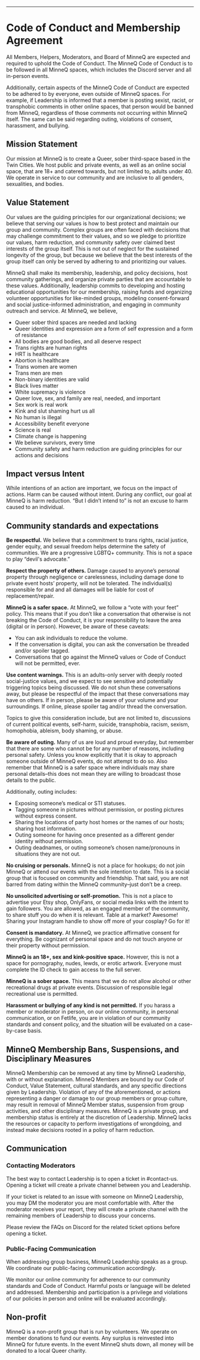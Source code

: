 ---
# Code of Conduct and Membership Agreement
All Members, Helpers, Moderators, and Board of MinneQ are expected and required to uphold the Code of Conduct. The MinneQ Code of Conduct is to be followed in all MinneQ spaces, which includes the Discord server and all in-person events. 

Additionally, certain aspects of the MinneQ Code of Conduct are expected to be adhered to by everyone, even outside of MinneQ spaces. For example, if Leadership is informed that a member is posting sexist, racist, or transphobic comments in other online spaces, that person would be banned from MinneQ, regardless of those comments not occurring within MinneQ itself. The same can be said regarding outing, violations of consent, harassment, and bullying. 

## Mission Statement
Our mission at MinneQ is to create a Queer, sober third-space based in the Twin Cities. We host public and private events, as well as an online social space, that are 18+ and catered towards, but not limited to, adults under 40. We operate in service to our community and are inclusive to all genders, sexualities, and bodies. 

## Value Statement
Our values are the guiding principles for our organizational decisions; we believe that serving our values is how to best protect and maintain our group and community. Complex groups are often faced with decisions that may challenge commitment to their values, and so we pledge to prioritize our values, harm reduction, and community safety over claimed best interests of the group itself. This is not out of neglect for the sustained longevity of the group, but because we believe that the best interests of the group itself can only be served by adhering to and prioritizing our values. 

MinneQ shall make its membership, leadership, and policy decisions, host community gatherings, and organize private parties that are accountable to these values. Additionally, leadership commits to developing and hosting educational opportunities for our membership, raising funds and organizing volunteer opportunities for like-minded groups, modeling consent-forward and social justice-informed administration, and engaging in community outreach and service. At MinneQ, we believe, 

* Queer sober third spaces are needed and lacking
* Queer identities and expression are a form of self expression and a form of resistance 
* All bodies are good bodies, and all deserve respect 
* Trans rights are human rights
* HRT is healthcare
* Abortion is healthcare
* Trans women are women
* Trans men are men
* Non-binary identities are valid
* Black lives matter
* White supremacy is violence
* Queer love, sex, and family are real, needed, and important
* Sex work is real work
* Kink and slut shaming hurt us all
* No human is illegal
* Accessibility benefit everyone
* Science is real
* Climate change is happening 
* We believe survivors, every time
* Community safety and harm reduction are guiding principles for our actions and decisions

## Impact versus Intent
While intentions of an action are important, we focus on the impact of actions. Harm can be caused without intent. During any conflict, our goal at MinneQ is harm reduction. “But I didn’t intend to” is not an excuse to harm caused to an individual. 

## Community standards and expectations

**Be respectful.** We believe that a commitment to trans rights, racial justice, gender equity, and sexual freedom helps determine the safety of communities. We are a progressive LGBTQ+ community. This is not a space to play “devil's advocate.”

**Respect the property of others.** Damage caused to anyone’s personal property through negligence or carelessness, including damage done to private event hosts’ property, will not be tolerated. The individual(s) responsible for and and all damages will be liable for cost of replacement/repair. 

**MinneQ is a safer space.** At MinneQ, we follow a “vote with your feet” policy. This means that if you don’t like a conversation that otherwise is not breaking the Code of Conduct, it is your responsibility to leave the area (digital or in person). However, be aware of these caveats: 
* You can ask individuals to reduce the volume.  
* If the conversation is digital, you can ask the conversation be threaded and/or spoiler tagged. 
* Conversations that go against the MinneQ values or Code of Conduct will not be permitted, ever. 

**Use content warnings.** This is an adults-only server with deeply rooted social-justice values, and we expect to see sensitive and potentially triggering topics being discussed. We do not shun these conversations away, but please be respectful of the impact that these conversations may have on others. If in person, please be aware of your volume and your surroundings. If online, please spoiler tag and/or thread the conversation. 

Topics to give this consideration include, but are not limited to, discussions of current political events, self-harm, suicide, transphobia, racism, sexism, homophobia, ableism, body shaming, or abuse.

**Be aware of outing.** Many of us are loud and proud everyday, but remember that there are some who cannot be for any number of reasons, including personal safety. Unless you know explicitly that it is okay to approach someone outside of MinneQ events, do not attempt to do so. Also remember that MinneQ is a safer space where individuals may share personal details–this does not mean they are willing to broadcast those details to the public. 

Additionally, outing includes: 
* Exposing someone’s medical or STI statuses.
* Tagging someone in pictures without permission, or posting pictures without express consent.
* Sharing the locations of party host homes or the names of our hosts; sharing host information.
* Outing someone for having once presented as a different gender identity without permission.
* Outing deadnames, or outing someone’s chosen name/pronouns in situations they are not out. 

**No cruising or personals.** MinneQ is not a place for hookups; do not join MinneQ or attend our events with the sole intention to date. This is a social group that is focused on community and friendship. That said, you are not barred from dating within the MinneQ community–just don’t be a creep. 

**No unsolicited advertising or self-promotion.** This is not a place to advertise your Etsy shop, OnlyFans, or social media links with the intent to gain followers. 
You are allowed, as an engaged member of the community, to share stuff you do when it is relevant. Table at a market? Awesome! Sharing your Instagram handle to show off more of your cosplay? Go for it! 

**Consent is mandatory.** At MinneQ, we practice affirmative consent for everything. Be cognizant of personal space and do not touch anyone or their property without permission.

**MinneQ is an 18+, sex and kink-positive space.** However, this is not a space for pornography, nudes, lewds, or erotic artwork. Everyone must complete the ID check to gain access to the full server. 

**MinneQ is a sober space.** This means that we do not allow alcohol or other recreational drugs at private events. Discussion of responsible legal recreational use is permitted. 

**Harassment or bullying of any kind is not permitted.** If you harass a member or moderator in person, on our online community, in personal communication, or on Fetlife, you are in violation of our community standards and consent policy, and the situation will be evaluated on a case-by-case basis.

## MinneQ Membership Bans, Suspensions, and Disciplinary Measures
MinneQ Membership can be removed at any time by MinneQ Leadership, with or without explanation. MinneQ Members are bound by our Code of Conduct, Value Statement, cultural standards, and any specific directions given by Leadership. Violation of any of the aforementioned, or actions representing a danger or damage to our group members or group culture, may result in removal of MinneQ Member status, suspension from group activities, and other disciplinary measures. MinneQ is a private group, and membership status is entirely at the discretion of Leadership. MinneQ lacks the resources or capacity to perform investigations of wrongdoing, and instead make decisions rooted in a policy of harm reduction. 

## Communication

### Contacting Moderators
The best way to contact Leadership is to open a ticket in #contact-us. Opening a ticket will create a private channel between you and Leadership. 

If your ticket is related to an issue with someone on MinneQ Leadership, you may DM the moderator you are most comfortable with. After the moderator receives your report, they will create a private channel with the remaining members of Leadership to discuss your concerns. 

Please review the FAQs on Discord for the related ticket options before opening a ticket. 

### Public-Facing Communication
When addressing group business, MinneQ Leadership speaks as a group. We coordinate our public-facing communication accordingly.

We monitor our online community for adherence to our community standards and Code of Conduct. Harmful posts or language will be deleted and addressed. Membership and participation is a privilege and violations of our policies in person and online will be evaluated accordingly.

## Non-profit
MinneQ is a non-profit group that is run by volunteers. We operate on member donations to fund our events. Any surplus is reinvested into MinneQ for future events. In the event MinneQ shuts down, all money will be donated to a local Queer charity. 
